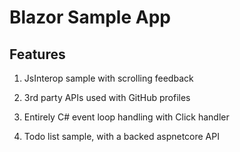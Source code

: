# Blazor Sample App

## Features

1. JsInterop sample with scrolling feedback

1. 3rd party APIs used with GitHub profiles

1. Entirely C# event loop handling with Click handler

1. Todo list sample, with a backed aspnetcore API
